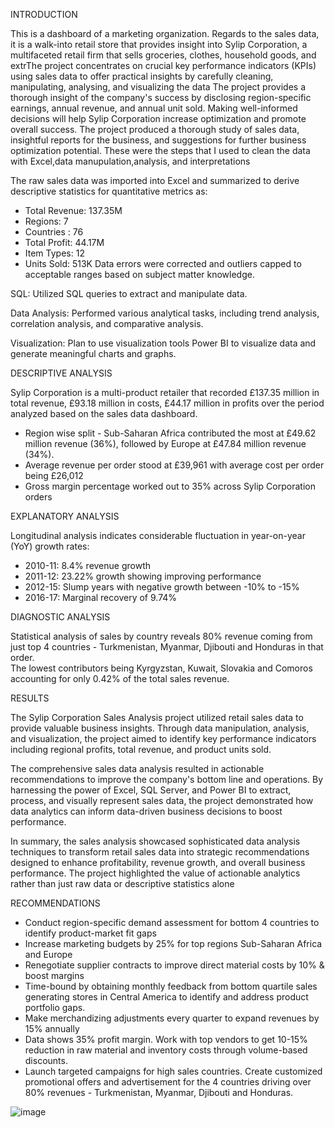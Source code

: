 INTRODUCTION

This is a dashboard of a marketing organization. 
Regards to the sales data, it is a walk-into retail store that provides insight into Sylip Corporation,
a multifaceted retail firm that sells groceries, clothes, household goods, and extrThe project concentrates on crucial key performance indicators (KPIs) using sales data to offer practical insights by carefully cleaning, manipulating, analysing, and visualizing the data
The project provides a thorough insight of the company's success by disclosing region-specific earnings, annual revenue, and annual unit sold. Making well-informed decisions will help Sylip Corporation increase optimization and promote overall success.
The project produced a thorough study of sales data, insightful reports for the business, and suggestions for further business optimization potential.
These were the steps that I used to clean the data with Excel,data manupulation,analysis, and interpretations

The raw sales data was imported into Excel and summarized to derive descriptive statistics for quantitative metrics as:

- Total Revenue:   137.35M
- Regions:          7
- Countries :      76
- Total Profit:    44.17M
- Item Types:      12
- Units Sold:      513K
Data errors were corrected and outliers capped to acceptable ranges based on subject matter knowledge.

SQL: Utilized SQL queries to extract and manipulate data.

Data Analysis: Performed various analytical tasks, including trend analysis, correlation analysis, and comparative analysis.

Visualization: Plan to use visualization tools Power BI to visualize data and generate meaningful charts and graphs.


DESCRIPTIVE ANALYSIS

Sylip Corporation is a multi-product retailer that recorded £137.35 million in total revenue, £93.18 million in costs, £44.17 million in profits over the period analyzed based on the sales data dashboard. 

- Region wise split - Sub-Saharan Africa contributed the most at £49.62 million revenue (36%), followed by Europe at £47.84 million revenue (34%).
- Average revenue per order stood at £39,961 with average cost per order being £26,012
- Gross margin percentage worked out to 35% across Sylip Corporation orders

EXPLANATORY ANALYSIS

Longitudinal analysis indicates considerable fluctuation in year-on-year (YoY) growth rates:  
- 2010-11: 8.4% revenue growth 
- 2011-12: 23.22% growth showing improving performance
- 2012-15: Slump years with negative growth between -10% to -15% 
- 2016-17: Marginal recovery of 9.74% 

DIAGNOSTIC ANALYSIS 

Statistical analysis of sales by country reveals 80% revenue coming from just top 4 countries - Turkmenistan, Myanmar, Djibouti and Honduras in that order.  
The lowest contributors being Kyrgyzstan, Kuwait, Slovakia and Comoros accounting for only 0.42% of the total sales revenue.

RESULTS


The Sylip Corporation Sales Analysis project utilized retail sales data to provide valuable business insights. Through data manipulation, analysis, and visualization, the project aimed to identify key performance indicators including regional profits, total revenue, and product units sold.

The comprehensive sales data analysis resulted in actionable recommendations to improve the company's bottom line and operations. By harnessing the power of Excel, SQL Server, and Power BI to extract, process, and visually represent sales data, the project demonstrated how data analytics can inform data-driven business decisions to boost performance.

In summary, the sales analysis showcased sophisticated data analysis techniques to transform retail sales data into strategic recommendations designed to enhance profitability, revenue growth, and overall business performance. The project highlighted the value of actionable analytics rather than just raw data or descriptive statistics alone


RECOMMENDATIONS



- Conduct region-specific demand assessment for bottom 4 countries to identify product-market fit gaps
- Increase marketing budgets by 25% for top regions Sub-Saharan Africa and Europe   
- Renegotiate supplier contracts to improve direct material costs by 10% & boost margins
- Time-bound by obtaining monthly feedback from bottom quartile sales generating stores in Central America to identify and address product portfolio gaps.
-  Make merchandizing adjustments every quarter to expand revenues by 15% annually
-  Data shows 35% profit margin. Work with top vendors to get 10-15% reduction in raw material and inventory costs through volume-based discounts.
- Launch targeted campaigns for high sales countries. Create customized promotional offers and advertisement for the 4 countries driving over 80% revenues - Turkmenistan, Myanmar, Djibouti and Honduras. 



![image](https://github.com/julietidika/Slylip-corporation-sales-data-2-10-2017/assets/148558224/9fdfeaea-2e88-48fd-b680-b9f06d8f2f00)
